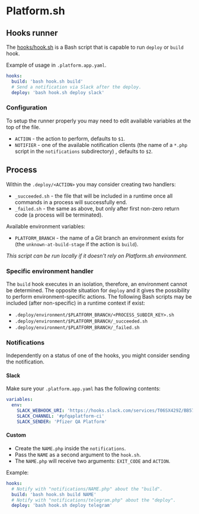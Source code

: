# Platform.sh

## Hooks runner

The [hooks/hook.sh](hook.sh) is a Bash script that is capable to run `deploy` or `build` hook.

Example of usage in `.platform.app.yaml`.

```yaml
hooks:
  build: 'bash hook.sh build'
  # Send a notification via Slack after the deploy.
  deploy: 'bash hook.sh deploy slack'
```

### Configuration

To setup the runner properly you may need to edit available variables at the top of the file.

- `ACTION` - the action to perform, defaults to `$1`.
- `NOTIFIER` - one of the available notification clients (the name of a `*.php` script in the `notifications` subdirectory) , defaults to `$2`.

## Process

Within the `.deploy/<ACTION>` you may consider creating two handlers:

  - `_succeeded.sh` - the file that will be included in a runtime once all commands in a process will successfully end.
  - `_failed.sh` - the same as above, but only after first non-zero return code (a process will be terminated).

Available environment variables:

- `PLATFORM_BRANCH` - the name of a Git branch an environment exists for (the `unknown-at-build-stage` if the action is `build`).

*This script can be run locally if it doesn't rely on Platform.sh environment.*

### Specific environment handler

The `build` hook executes in an isolation, therefore, an environment cannot be determined. The opposite situation for `deploy` and it gives the possibility to perform environment-specific actions. The following Bash scripts may be included (after non-specific) in a runtime context if exist:

- `.deploy/environment/$PLATFORM_BRANCH/<PROCESS_SUBDIR_KEY>.sh`
- `.deploy/environment/$PLATFORM_BRANCH/_succeeded.sh`
- `.deploy/environment/$PLATFORM_BRANCH/_failed.sh`

### Notifications

Independently on a status of one of the hooks, you might consider sending the notification.

#### Slack

Make sure your `.platform.app.yaml` has the following contents:

```yaml
variables:
  env:
    SLACK_WEBHOOK_URI: 'https://hooks.slack.com/services/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'
    SLACK_CHANNEL: '#pfqaplatform-ci'
    SLACK_SENDER: 'Pfizer QA Platform'
```

#### Custom

- Create the `NAME.php` inside the `notifications`.
- Pass the `NAME` as a second argument to the `hook.sh`.
- The `NAME.php` will receive two arguments: `EXIT_CODE` and `ACTION`.

Example:

```yaml
hooks:
  # Notify with "notifications/NAME.php" about the "build".
  build: 'bash hook.sh build NAME'
  # Notify with "notifications/telegram.php" about the "deploy".
  deploy: 'bash hook.sh deploy telegram'
```
